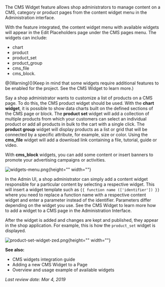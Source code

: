 The CMS Widget feature allows shop administrators to manage content on a CMS, category or product pages from the content widget menu in the Administration interface.

With the feature integrated, the content widget menu with available widgets will appear in the Edit Placeholders page under the CMS pages menu. The widgets can include:

* chart
* product
* product_set
* product_group
* cms_file
* cms_block.

@(Warning)()(Keep in mind that some widgets require additional features to be enabled for the project. See the CMS Widget to learn more.)

Say a shop administrator wants to customize a list of products on a CMS page. To do this, the CMS product widget should be used. With the **chart widget**, it is possible to show data charts built on the defined sections of the CMS page or block. The **product set** widget will add a collection of multiple products from which your customers can select an individual product or add all products in bulk to the cart with a single click. The **product group** widget will display products as a list or grid that will be connected by a specific attribute, for example, size or color. Using the **cms_file** widget will add a download link containing a file, tutorial, guide or video.

With **cms_block** widgets, you can add some content or insert banners to promote your advertising campaigns or activities.

![widgets-menu.png](https://cdn.document360.io/9fafa0d5-d76f-40c5-8b02-ab9515d3e879/Images/Documentation/widgets-menu.png){height="" width=""}

In the Admin UI, a shop administrator can simply add a content widget responsible for a particular content by selecting a respective widget. This will insert a widget template such as `{{ function name (['identifier']) }}` where you need to replace a function name with a respective content widget and enter a parameter instead of the identifier. Parameters differ depending on the widget you use. See the CMS Widget to learn more how to add a widget to a CMS page in the Administration Interface.

After the widget is added and changes are kept and published, they appear in the shop application. For example, this is how the `product_set` widget is displayed.

![product-set-widget-zed.png](https://cdn.document360.io/9fafa0d5-d76f-40c5-8b02-ab9515d3e879/Images/Documentation/product-set-widget-zed%281%29.png){height="" width=""}

**See also:**

* CMS widgets integration guide
* Adding a new CMS Widget to a Page
* Overview and usage example of available widgets

_Last review date: Mar 4, 2019_ <!-- by Yuliia Boiko -->
